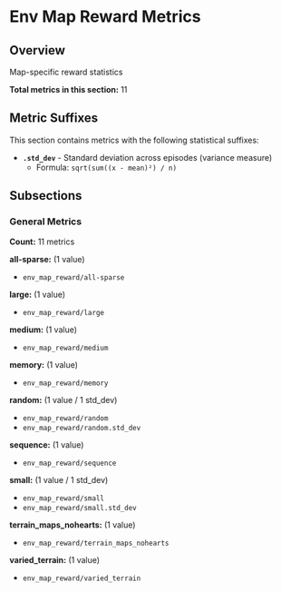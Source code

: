 # Env Map Reward Metrics

## Overview

Map-specific reward statistics

**Total metrics in this section:** 11

## Metric Suffixes

This section contains metrics with the following statistical suffixes:

- **`.std_dev`** - Standard deviation across episodes (variance measure)
  - Formula: `sqrt(sum((x - mean)²) / n)`

## Subsections

### General Metrics

**Count:** 11 metrics

**all-sparse:** (1 value)
- `env_map_reward/all-sparse`

**large:** (1 value)
- `env_map_reward/large`

**medium:** (1 value)
- `env_map_reward/medium`

**memory:** (1 value)
- `env_map_reward/memory`

**random:** (1 value / 1 std_dev)
- `env_map_reward/random`
- `env_map_reward/random.std_dev`

**sequence:** (1 value)
- `env_map_reward/sequence`

**small:** (1 value / 1 std_dev)
- `env_map_reward/small`
- `env_map_reward/small.std_dev`

**terrain_maps_nohearts:** (1 value)
- `env_map_reward/terrain_maps_nohearts`

**varied_terrain:** (1 value)
- `env_map_reward/varied_terrain`


